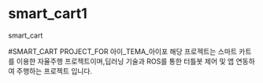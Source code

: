 # smart_cart1
smart_cart


#SMART_CART PROJECT_FOR 아이_TEMA_아이포 해당 프로젝트는 스마트 카트를 이용한 자율주행 프로젝트이며,딥러닝 기술과 ROS를 통한 터틀봇 제어 및 앱 연동하여 주행하는 프로젝트 입니다.
